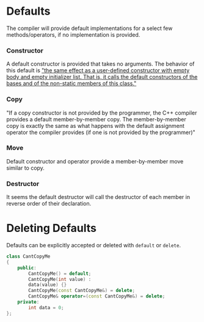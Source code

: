 # Defaults
The compiler will provide default implementations for a select few methods/operators, if no implementation is provided.

### Constructor
A default constructor is provided that takes no arguments. The behavior of this default is 
["the same effect as a user-defined constructor with empty body and empty initializer list.
That is, it calls the default constructors of the bases and of the non-static members of this class."](https://en.cppreference.com/w/cpp/language/default_constructor)

### Copy
"If a copy constructor is not provided by the programmer, the C++ compiler provides a default member-by-member copy.
The member-by-member copy is exactly the same as what happens with the default assignment operator the compiler
provides (if one is not provided by the programmer)"

### Move
Default constructor and operator provide a member-by-member move similar to copy.

### Destructor
It seems the default destructor will call the destructor of each member in reverse order of their declaration.

# Deleting Defaults
Defaults can be explicitly accepted or deleted with `default` or `delete`.

```c++
class CantCopyMe
{
    public:
        CantCopyMe() = default;
        CantCopyMe(int value) :
        data(value) {}
        CantCopyMe(const CantCopyMe&) = delete;
        CantCopyMe& operator=(const CantCopyMe&) = delete;
    private:
        int data = 0;
};
```
